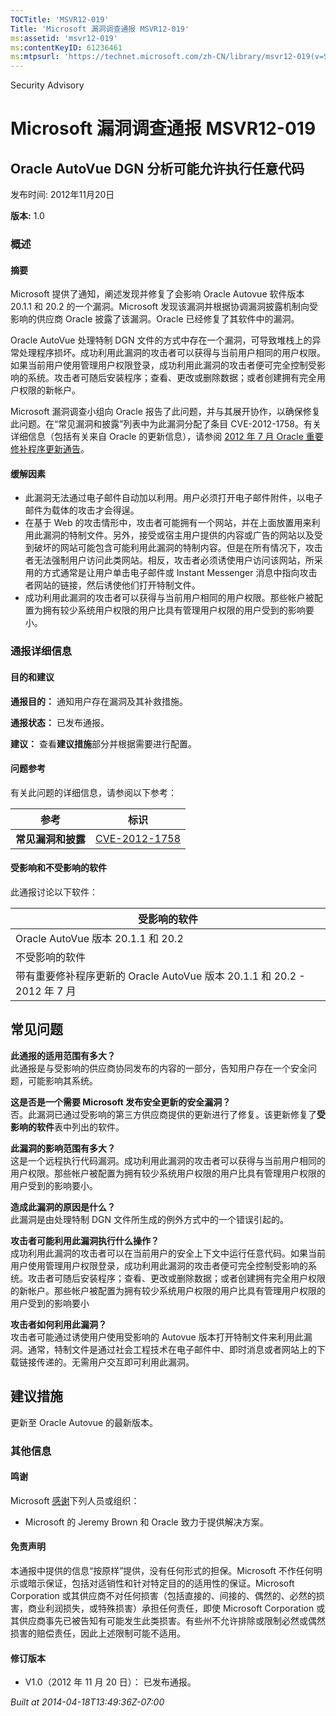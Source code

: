 ```yaml
---
TOCTitle: 'MSVR12-019'
Title: 'Microsoft 漏洞调查通报 MSVR12-019'
ms:assetid: 'msvr12-019'
ms:contentKeyID: 61236461
ms:mtpsurl: 'https://technet.microsoft.com/zh-CN/library/msvr12-019(v=Security.10)'
---
```


Security Advisory

Microsoft 漏洞调查通报 MSVR12-019
=================================

Oracle AutoVue DGN 分析可能允许执行任意代码
-------------------------------------------

发布时间: 2012年11月20日

**版本:** 1.0

### 概述

#### 摘要

Microsoft 提供了通知，阐述发现并修复了会影响 Oracle Autovue 软件版本 20.1.1 和 20.2 的一个漏洞。Microsoft 发现该漏洞并根据协调漏洞披露机制向受影响的供应商 Oracle 披露了该漏洞。Oracle 已经修复了其软件中的漏洞。

Oracle AutoVue 处理特制 DGN 文件的方式中存在一个漏洞，可导致堆栈上的异常处理程序损坏。成功利用此漏洞的攻击者可以获得与当前用户相同的用户权限。如果当前用户使用管理用户权限登录，成功利用此漏洞的攻击者便可完全控制受影响的系统。攻击者可随后安装程序；查看、更改或删除数据；或者创建拥有完全用户权限的新帐户。

Microsoft 漏洞调查小组向 Oracle 报告了此问题，并与其展开协作，以确保修复此问题。在“常见漏洞和披露”列表中为此漏洞分配了条目 CVE-2012-1758。有关详细信息（包括有关来自 Oracle 的更新信息），请参阅 [2012 年 7 月 Oracle 重要修补程序更新通告](http://www.oracle.com/technetwork/topics/security/cpujul2012-392727.html)。

#### 缓解因素

-   此漏洞无法通过电子邮件自动加以利用。用户必须打开电子邮件附件，以电子邮件为载体的攻击才会得逞。
-   在基于 Web 的攻击情形中，攻击者可能拥有一个网站，并在上面放置用来利用此漏洞的特制文件。另外，接受或宿主用户提供的内容或广告的网站以及受到破坏的网站可能包含可能利用此漏洞的特制内容。但是在所有情况下，攻击者无法强制用户访问此类网站。相反，攻击者必须诱使用户访问该网站，所采用的方式通常是让用户单击电子邮件或 Instant Messenger 消息中指向攻击者网站的链接，然后诱使他们打开特制文件。
-   成功利用此漏洞的攻击者可以获得与当前用户相同的用户权限。那些帐户被配置为拥有较少系统用户权限的用户比具有管理用户权限的用户受到的影响要小。

### 通报详细信息

#### 目的和建议

**通报目的：** 通知用户存在漏洞及其补救措施。

**通报状态：** 已发布通报。

**建议：** 查看**建议措施**部分并根据需要进行配置。

#### 问题参考

有关此问题的详细信息，请参阅以下参考：

| 参考               | 标识                                                                             |
|--------------------|----------------------------------------------------------------------------------|
| **常见漏洞和披露** | [CVE-2012-1758](http://www.cve.mitre.org/cgi-bin/cvename.cgi?name=cve-2012-1758) |

#### 受影响和不受影响的软件

此通报讨论以下软件：

| 受影响的软件                                                             |
|--------------------------------------------------------------------------|
| Oracle AutoVue 版本 20.1.1 和 20.2                                       |
| 不受影响的软件                                                           |
| 带有重要修补程序更新的 Oracle AutoVue 版本 20.1.1 和 20.2 - 2012 年 7 月 |

常见问题
--------


**此通报的适用范围有多大？**  
此通报是与受影响的供应商协同发布的内容的一部分，告知用户存在一个安全问题，可能影响其系统。

**这是否是一个需要 Microsoft 发布安全更新的安全漏洞？**  
否。此漏洞已通过受影响的第三方供应商提供的更新进行了修复。该更新修复了**受影响的软件**表中列出的软件。

**此漏洞的影响范围有多大？**  
这是一个远程执行代码漏洞。成功利用此漏洞的攻击者可以获得与当前用户相同的用户权限。那些帐户被配置为拥有较少系统用户权限的用户比具有管理用户权限的用户受到的影响要小。

**造成此漏洞的原因是什么？**  
此漏洞是由处理特制 DGN 文件所生成的例外方式中的一个错误引起的。

**攻击者可能利用此漏洞执行什么操作？**  
成功利用此漏洞的攻击者可以在当前用户的安全上下文中运行任意代码。如果当前用户使用管理用户权限登录，成功利用此漏洞的攻击者便可完全控制受影响的系统。攻击者可随后安装程序；查看、更改或删除数据；或者创建拥有完全用户权限的新帐户。那些帐户被配置为拥有较少系统用户权限的用户比具有管理用户权限的用户受到的影响要小

**攻击者如何利用此漏洞？**  
攻击者可能通过诱使用户使用受影响的 Autovue 版本打开特制文件来利用此漏洞。通常，特制文件是通过社会工程技术在电子邮件中、即时消息或者网站上的下载链接传递的。无需用户交互即可利用此漏洞。

建议措施
--------


更新至 Oracle Autovue 的最新版本。

### 其他信息

#### 鸣谢

Microsoft [感谢](http://go.microsoft.com/fwlink/?linkid=21127)下列人员或组织：

-   Microsoft 的 Jeremy Brown 和 Oracle 致力于提供解决方案。

#### 免责声明

本通报中提供的信息“按原样”提供，没有任何形式的担保。Microsoft 不作任何明示或暗示保证，包括对适销性和针对特定目的的适用性的保证。Microsoft Corporation 或其供应商不对任何损害（包括直接的、间接的、偶然的、必然的损害，商业利润损失，或特殊损害）承担任何责任，即使 Microsoft Corporation 或其供应商事先已被告知有可能发生此类损害。有些州不允许排除或限制必然或偶然损害的赔偿责任，因此上述限制可能不适用。

#### 修订版本

-   V1.0（2012 年 11 月 20 日）： 已发布通报。

*Built at 2014-04-18T13:49:36Z-07:00*
